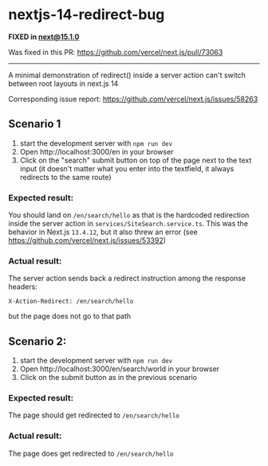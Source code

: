 # nextjs-14-redirect-bug

**FIXED in next@15.1.0**

Was fixed in this PR: https://github.com/vercel/next.js/pull/73063

---

A minimal demonstration of redirect() inside a server action can't switch between root layouts in next.js 14

Corresponding issue report: https://github.com/vercel/next.js/issues/58263

## Scenario 1

1. start the development server with `npm run dev`
2. Open http://localhost:3000/en in your browser
3. Click on the "search" submit button on top of the page next to the text input
   (it doesn't matter what you enter into the textfield, it always redirects to the same route)

### Expected result:

You should land on `/en/search/hello` as that is the hardcoded redirection inside the server action in `services/SiteSearch.service.ts`.
This was the behavior in Next.js `13.4.12`, but it also threw an error (see https://github.com/vercel/next.js/issues/53392)

### Actual result:

The server action sends back a redirect instruction among the response headers:

`X-Action-Redirect: /en/search/hello`

but the page does not go to that path

## Scenario 2:

1. start the development server with `npm run dev`
2. Open http://localhost:3000/en/search/world in your browser
3. Click on the submit button as in the previous scenario

### Expected result:

The page should get redirected to `/en/search/hello`

### Actual result:

The page does get redirected to `/en/search/hello`
